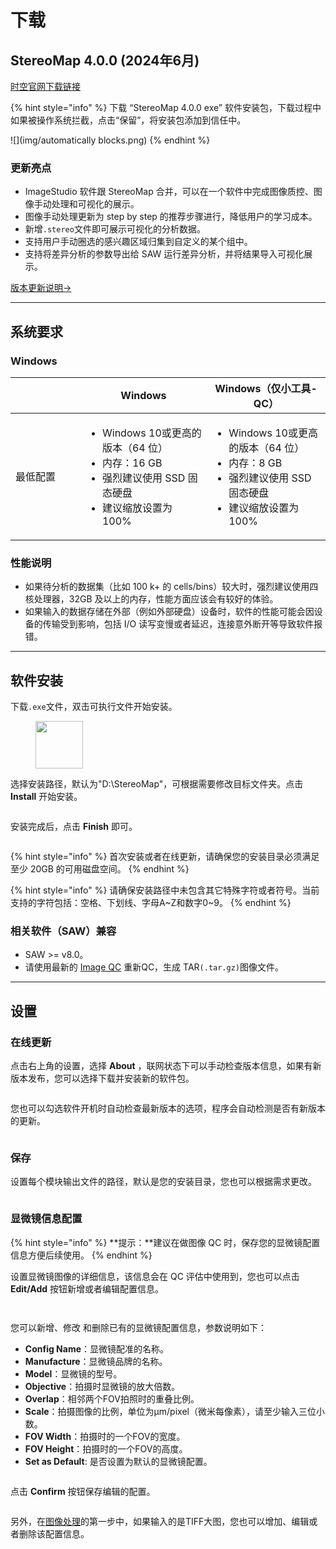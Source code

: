 # 下载

## StereoMap 4.0.0 (2024年6月)

[时空官网下载链接](https://www.stomics.tech/products/BioinfoTools/OfflineSoftware)

{% hint style="info" %}
下载 “StereoMap 4.0.0 exe” 软件安装包，下载过程中如果被操作系统拦截，点击“保留”，将安装包添加到信任中。

![](img/automatically blocks.png)
{% endhint %}

### 更新亮点

* ImageStudio 软件跟 StereoMap 合并，可以在一个软件中完成图像质控、图像手动处理和可视化的展示。
* 图像手动处理更新为 step by step 的推荐步骤进行，降低用户的学习成本。
* 新增`.stereo`文件即可展示可视化的分析数据。
* 支持用户手动圈选的感兴趣区域归集到自定义的某个组中。
* 支持将差异分析的参数导出给 SAW 运行差异分析，并将结果导入可视化展示。

[版本更新说明->](fa-ban-shuo-ming/stereomap-fa-ban-shuo-ming.md)

***

## 系统要求

### Windows

<table><thead><tr><th width="160"></th><th width="258">Windows</th><th width="236">Windows（仅小工具-QC）</th></tr></thead><tbody><tr><td>最低配置</td><td><p></p><ul><li>Windows 10或更高的版本（64 位） </li><li>内存：16 GB</li><li>强烈建议使用 SSD 固态硬盘 </li><li>建议缩放设置为 100%</li></ul></td><td><p></p><ul><li>Windows 10或更高的版本（64 位） </li><li>内存：8 GB</li><li>强烈建议使用 SSD 固态硬盘 </li><li>建议缩放设置为 100%</li></ul></td></tr></tbody></table>

### 性能说明

* 如果待分析的数据集（比如 100 k+ 的 cells/bins）较大时，强烈建议使用四核处理器，32GB 及以上的内存，性能方面应该会有较好的体验。
* 如果输入的数据存储在外部（例如外部硬盘）设备时，软件的性能可能会因设备的传输受到影响，包括 I/O 读写变慢或者延迟，连接意外断开等导致软件报错。

***

## 软件安装

下载`.exe`文件，双击可执行文件开始安装。

<div align="left">

<figure><img src="img/image (110).png" alt="" width="76"><figcaption></figcaption></figure>

</div>

选择安装路径，默认为"D:\StereoMap"，可根据需要修改目标文件夹。点击 **Install** 开始安装。

<figure><img src="img/installing.png" alt=""><figcaption></figcaption></figure>

安装完成后，点击 **Finish** 即可。

<figure><img src="img/spaces_q9nLCBaEQA96hC5FzYjG_uploads_pJO9D88tpz6oGPObCuCn_installation done.webp" alt=""><figcaption></figcaption></figure>

{% hint style="info" %}
首次安装或者在线更新，请确保您的安装目录必须满足至少 20GB 的可用磁盘空间。
{% endhint %}

{% hint style="info" %}
请确保安装路径中未包含其它特殊字符或者符号。当前支持的字符包括：空格、下划线、字母A\~Z和数字0\~9。
{% endhint %}

### 相关软件（SAW）兼容

* SAW >= v8.0。
* 请使用最新的 [Image QC](tutorials/xiao-gong-ju-zhi-nan/#tu-xiang-zhi-kong) 重新QC，生成 TAR`(.tar.gz)`图像文件。

***

## 设置

### 在线更新

点击右上角的设置<img src="img/image (152).png" alt="" data-size="line">，选择  **About** ，联网状态下可以手动检查版本信息，如果有新版本发布，您可以选择下载并安装新的软件包。

<figure><img src="img/setting-about (1).png" alt=""><figcaption></figcaption></figure>

您也可以勾选软件开机时自动检查最新版本的选项，程序会自动检测是否有新版本的更新。

<figure><img src="img/setting-general-autoupdate.png" alt=""><figcaption></figcaption></figure>

### 保存

设置每个模块输出文件的路径，默认是您的安装目录，您也可以根据需求更改。

<figure><img src="img/image (111).png" alt=""><figcaption></figcaption></figure>

### 显微镜信息配置

{% hint style="info" %}
**提示：**建议在做图像 QC 时，保存您的显微镜配置信息方便后续使用。
{% endhint %}

设置显微镜图像的详细信息，该信息会在 QC 评估中使用到，您也可以点击 **Edit/Add** 按钮新增或者编辑配置信息。

<div>

<figure><img src="img/microscope settings.png" alt=""><figcaption></figcaption></figure>

 

<figure><img src="img/microscope settings-add_edit.png" alt=""><figcaption></figcaption></figure>

</div>

您可以新增<img src="img/image (156).png" alt="" data-size="line">、修改<img src="img/image (157).png" alt="" data-size="line"> 和删除<img src="img/image (158).png" alt="" data-size="line">已有的显微镜配置信息，参数说明如下：

* **Config Name**：显微镜配准的名称。
* **Manufacture**：显微镜品牌的名称。
* **Model**：显微镜的型号。
* **Objective**：拍摄时显微镜的放大倍数。
* **Overlap**：相邻两个FOV拍照时的重叠比例。
* **Scale**：拍摄图像的比例，单位为μm/pixel（微米每像素），请至少输入三位小数。
* **FOV Width**：拍摄时的一个FOV的宽度。
* **FOV Height**：拍摄时的一个FOV的高度。
* **Set as Default**: 是否设置为默认的显微镜配置。

<figure><img src="img/add microscope configuration.png" alt=""><figcaption></figcaption></figure>

点击 **Confirm** 按钮保存编辑的配置。

<figure><img src="img/2 microscope configurations.png" alt=""><figcaption></figcaption></figure>

另外，在[图像处理](tutorials/tu-xiang-chu-li-zhi-nan/)的第一步中，如果输入的是TIFF大图，您也可以增加、编辑或者删除该配置信息。

<div>

<figure><img src="img/tif uploading IP.png" alt=""><figcaption></figcaption></figure>

 

<figure><img src="img/microscope config IP.png" alt=""><figcaption></figcaption></figure>

</div>
